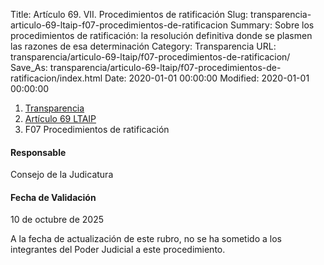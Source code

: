 Title: Artículo 69. VII. Procedimientos de ratificación
Slug: transparencia-articulo-69-ltaip-f07-procedimientos-de-ratificacion
Summary: Sobre los procedimientos de ratificación: la resolución definitiva donde se plasmen las razones de esa determinación
Category: Transparencia
URL: transparencia/articulo-69-ltaip/f07-procedimientos-de-ratificacion/
Save_As: transparencia/articulo-69-ltaip/f07-procedimientos-de-ratificacion/index.html
Date: 2020-01-01 00:00:00
Modified: 2020-01-01 00:00:00


<nav aria-label="breadcrumb">
<ol class="breadcrumb">
<li class="breadcrumb-item"><a href="../../">Transparencia</a></li>
<li class="breadcrumb-item"><a href="../">Artículo 69 LTAIP</a></li>
<li class="breadcrumb-item active" aria-current="page">F07 Procedimientos de ratificación</li>
</ol>
</nav>



#### Responsable

Consejo de la Judicatura


#### Fecha de Validación

10 de octubre de 2025


A la fecha de actualización de este rubro, no se ha sometido a los integrantes del Poder Judicial a este procedimiento.